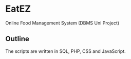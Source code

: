 # EatEZ

Online Food Management System (DBMS Uni Project)


## Outline

The scripts are written in SQL, PHP, CSS and JavaScript.
